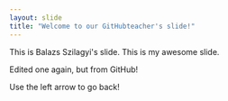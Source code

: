 ```yaml
---
layout: slide
title: "Welcome to our GitHubteacher's slide!"
---
```

This is Balazs Szilagyi's slide.
This is my awesome slide.

Edited one again, but from GitHub!

Use the left arrow to go back!
